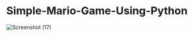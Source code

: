 # Simple-Mario-Game-Using-Python
![Screenshot (17)](https://user-images.githubusercontent.com/62028116/198815830-da9c9ccb-3200-4e29-beed-fa0ffb7e4769.png)
